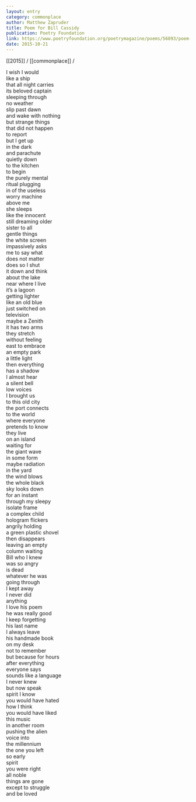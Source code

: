 ```yaml
---
layout: entry
category: commonplace
author: Matthew Zapruder
title: Poem for Bill Cassidy 
publication: Poetry Foundation
link: https://www.poetryfoundation.org/poetrymagazine/poems/56893/poem-for-bill-cassidy
date: 2015-10-21
---
```


[[2015]] / [[commonplace]] / 

I wish I would
<br>like a ship
<br>that all night carries
<br>its beloved captain
<br>sleeping through
<br>no weather
<br>slip past dawn
<br>and wake with nothing
<br>but strange things
<br>that did not happen
<br>to report
<br>but I get up
<br>in the dark
<br>and parachute
<br>quietly down
<br>to the kitchen
<br>to begin
<br>the purely mental
<br>ritual plugging
<br>in of the useless
<br>worry machine
<br>above me
<br>she sleeps
<br>like the innocent
<br>still dreaming older
<br>sister to all
<br>gentle things
<br>the white screen
<br>impassively asks
<br>me to say what
<br>does not matter
<br>does so I shut
<br>it down and think
<br>about the lake
<br>near where I live
<br>it’s a lagoon
<br>getting lighter
<br>like an old blue
<br>just switched on
<br>television
<br>maybe a Zenith
<br>it has two arms
<br>they stretch
<br>without feeling
<br>east to embrace
<br>an empty park
<br>a little light
<br>then everything
<br>has a shadow
<br>I almost hear
<br>a silent bell
<br>low voices
<br>I brought us
<br>to this old city
<br>the port connects
<br>to the world
<br>where everyone
<br>pretends to know
<br>they live
<br>on an island
<br>waiting for
<br>the giant wave
<br>in some form
<br>maybe radiation
<br>in the yard
<br>the wind blows
<br>the whole black
<br>sky looks down
<br>for an instant
<br>through my sleepy
<br>isolate frame
<br>a complex child
<br>hologram flickers
<br>angrily holding
<br>a green plastic shovel
<br>then disappears
<br>leaving an empty
<br>column waiting
<br>Bill who I knew
<br>was so angry
<br>is dead
<br>whatever he was
<br>going through
<br>I kept away
<br>I never did
<br>anything
<br>I love his poem
<br>he was really good
<br>I keep forgetting
<br>his last name
<br>I always leave
<br>his handmade book
<br>on my desk
<br>not to remember
<br>but because for hours
<br>after everything
<br>everyone says
<br>sounds like a language
<br>I never knew
<br>but now speak
<br>spirit I know
<br>you would have hated
<br>how I think
<br>you would have liked
<br>this music
<br>in another room
<br>pushing the alien
<br>voice into
<br>the millennium
<br>the one you left
<br>so early
<br>spirit
<br>you were right
<br>all noble
<br>things are gone
<br>except to struggle
<br>and be loved
